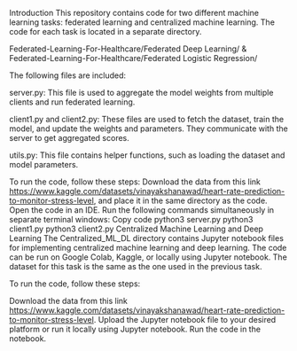 Introduction
This repository contains code for two different machine learning tasks: federated learning and centralized machine learning. The code for each task is located in a separate directory.

Federated-Learning-For-Healthcare/Federated Deep Learning/ & Federated-Learning-For-Healthcare/Federated Logistic Regression/

The following files are included:

server.py: This file is used to aggregate the model weights from multiple clients and run federated learning.

client1.py and client2.py: These files are used to fetch the dataset, train the model, and update the weights and parameters. 
They communicate with the server to get aggregated scores.

utils.py: This file contains helper functions, such as loading the dataset and model parameters.

To run the code, follow these steps:
Download the data from this link https://www.kaggle.com/datasets/vinayakshanawad/heart-rate-prediction-to-monitor-stress-level, and place it in the same directory as the code.
Open the code in an IDE.
Run the following commands simultaneously in separate terminal windows:
Copy code
python3 server.py
python3 client1.py
python3 client2.py
Centralized Machine Learning and Deep Learning
The Centralized_ML_DL directory contains Jupyter notebook files for implementing centralized machine learning and deep learning. The code can be run on Google Colab, Kaggle, or locally using Jupyter notebook. The dataset for this task is the same as the one used in the previous task.

To run the code, follow these steps:

Download the data from this link https://www.kaggle.com/datasets/vinayakshanawad/heart-rate-prediction-to-monitor-stress-level.
Upload the Jupyter notebook file to your desired platform or run it locally using Jupyter notebook.
Run the code in the notebook.
